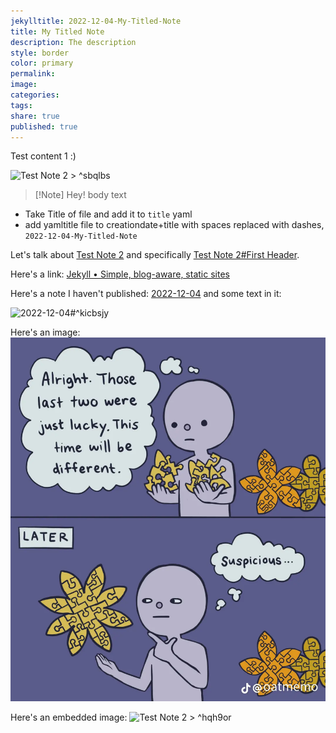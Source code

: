 ```yaml
---
jekylltitle: 2022-12-04-My-Titled-Note
title: My Titled Note
description: The description
style: border
color: primary
permalink: 
image: 
categories: 
tags: 
share: true
published: true
---
```


Test content 1 :)

![Test Note 2 > ^sbqlbs](Test%20Note%202#%5Esbqlbs)


>[!Note] Hey!
> body text

- Take Title of file and add it to `title` yaml
- add yamltitle file to creationdate+title with spaces replaced with dashes, `2022-12-04-My-Titled-Note`

Let's talk about [Test Note 2](./2022-12-05-My-Titled-Second-Note.md) and specifically [Test Note 2#First Header](Test%20Note%202#First%20Header.md).

Here's a link: [Jekyll • Simple, blog-aware, static sites](https://jekyllrb.com/docs/posts/)

Here's a note I haven't published: [2022-12-04](2022-12-04)
and some text in it:

![2022-12-04#^kicbsjy](2022-12-04#%5Ekicbsjy.md)

Here's an image:
![5c5ac48c4141aae6e27345500f27ba90.png](../assets/images/5c5ac48c4141aae6e27345500f27ba90.png)

Here's an embedded image:
![Test Note 2 > ^hqh9or](Test%20Note%202#%5Ehqh9or)